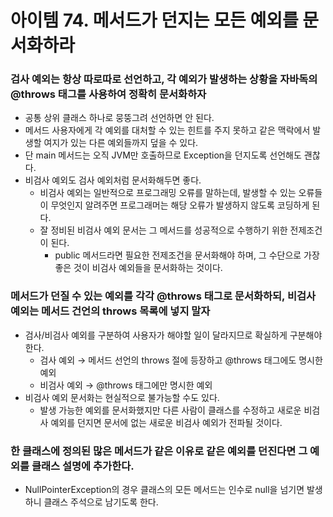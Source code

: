 # 아이템 74. 메서드가 던지는 모든 예외를 문서화하라

### 검사 예외는 항상 따로따로 선언하고, 각 예외가 발생하는 상황을 자바독의 @throws 태그를 사용하여 정확히 문서화하자

- 공통 상위 클래스 하나로 뭉뚱그려 선언하면 안 된다.
- 메서드 사용자에게 각 예외를 대처할 수 있는 힌트를 주지 못하고 같은 맥락에서 발생할 여지가 있는 다른 예외들까지 덮을 수 있다.
- 단 main 메서드는 오직 JVM만 호출하므로 Exception을 던지도록 선언해도 괜찮다.
- 비검사 예외도 검사 예외처럼 문서화해두면 좋다.
    - 비검사 예외는 일반적으로 프로그래밍 오류를 말하는데, 발생할 수 있는 오류들이 무엇인지 알려주면 프로그래머는 해당 오류가 발생하지 않도록 코딩하게 된다.
    - 잘 정비된 비검사 예외 문서는 그 메서드를 성공적으로 수행하기 위한 전제조건이 된다.
        - public 메서드라면 필요한 전제조건을 문서화해야 하며, 그 수단으로 가장 좋은 것이 비검사 예외들을 문서화하는 것이다.

### 메서드가 던질 수 있는 예외를 각각 @throws 태그로 문서화하되, 비검사 예외는 메서드 건언의 throws 목록에 넣지 말자

- 검사/비검사 예외를 구분하여 사용자가 해야할 일이 달라지므로 확실하게 구분해야 한다.
    - 검사 예외 → 메서드 선언의 throws 절에 등장하고 @throws 태그에도 명시한 예외
    - 비검사 예외 → @throws 태그에만 명시한 예외
- 비검사 예외 문서화는 현실적으로 불가능할 수도 있다.
    - 발생 가능한 예외를 문서화했지만 다른 사람이 클래스를 수정하고 새로운 비검사 예외를 던지면 문서에 없는 새로운 비검사 예외가 전파될 것이다.

### 한 클래스에 정의된 많은 메서드가 같은 이유로 같은 예외를 던진다면 그 예외를 클래스 설명에 추가한다.

- NullPointerException의 경우 클래스의 모든 메서드는 인수로 null을 넘기면 발생하니 클래스 주석으로 남기도록 한다.